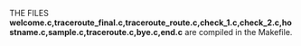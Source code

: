 THE FILES **welcome.c,traceroute_final.c,traceroute_route.c,check_1.c,check_2.c,hostname.c,sample.c,traceroute.c,bye.c,end.c** are compiled in the Makefile.
